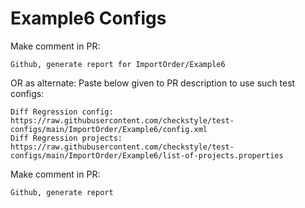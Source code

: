 # Example6 Configs
Make comment in PR:
```
Github, generate report for ImportOrder/Example6
```
OR as alternate:
Paste below given to PR description to use such test configs:
```
Diff Regression config: https://raw.githubusercontent.com/checkstyle/test-configs/main/ImportOrder/Example6/config.xml
Diff Regression projects: https://raw.githubusercontent.com/checkstyle/test-configs/main/ImportOrder/Example6/list-of-projects.properties
```
Make comment in PR:
```
Github, generate report
```
